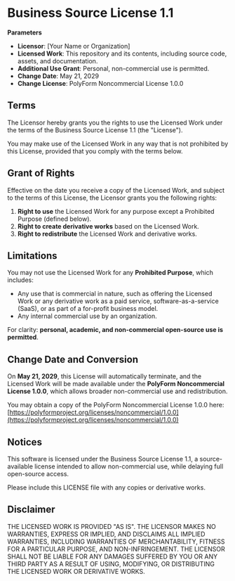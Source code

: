 # Business Source License 1.1

**Parameters**

- **Licensor**: [Your Name or Organization]
- **Licensed Work**: This repository and its contents, including source code, assets, and documentation.
- **Additional Use Grant**: Personal, non-commercial use is permitted.
- **Change Date**: May 21, 2029
- **Change License**: PolyForm Noncommercial License 1.0.0

## Terms

The Licensor hereby grants you the rights to use the Licensed Work under the terms of the Business Source License 1.1 (the "License").

You may make use of the Licensed Work in any way that is not prohibited by this License, provided that you comply with the terms below.

## Grant of Rights

Effective on the date you receive a copy of the Licensed Work, and subject to the terms of this License, the Licensor grants you the following rights:

1. **Right to use** the Licensed Work for any purpose except a Prohibited Purpose (defined below).
2. **Right to create derivative works** based on the Licensed Work.
3. **Right to redistribute** the Licensed Work and derivative works.

## Limitations

You may not use the Licensed Work for any **Prohibited Purpose**, which includes:

- Any use that is commercial in nature, such as offering the Licensed Work or any derivative work as a paid service, software-as-a-service (SaaS), or as part of a for-profit business model.
- Any internal commercial use by an organization.

For clarity: **personal, academic, and non-commercial open-source use is permitted**.

## Change Date and Conversion

On **May 21, 2029**, this License will automatically terminate, and the Licensed Work will be made available under the **PolyForm Noncommercial License 1.0.0**, which allows broader non-commercial use and redistribution.

You may obtain a copy of the PolyForm Noncommercial License 1.0.0 here:  
[https://polyformproject.org/licenses/noncommercial/1.0.0](https://polyformproject.org/licenses/noncommercial/1.0.0)

## Notices

This software is licensed under the Business Source License 1.1, a source-available license intended to allow non-commercial use, while delaying full open-source access.

Please include this LICENSE file with any copies or derivative works.

## Disclaimer

THE LICENSED WORK IS PROVIDED "AS IS". THE LICENSOR MAKES NO WARRANTIES, EXPRESS OR IMPLIED, AND DISCLAIMS ALL IMPLIED WARRANTIES, INCLUDING WARRANTIES OF MERCHANTABILITY, FITNESS FOR A PARTICULAR PURPOSE, AND NON-INFRINGEMENT. THE LICENSOR SHALL NOT BE LIABLE FOR ANY DAMAGES SUFFERED BY YOU OR ANY THIRD PARTY AS A RESULT OF USING, MODIFYING, OR DISTRIBUTING THE LICENSED WORK OR DERIVATIVE WORKS.

